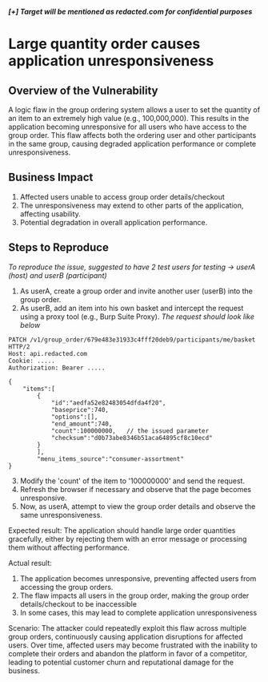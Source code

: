 ***[+] Target will be mentioned as redacted.com for confidential purposes***

# Large quantity order causes application unresponsiveness

## Overview of the Vulnerability
A logic flaw in the group ordering system allows a user to set the quantity of an item to an extremely high value (e.g., 100,000,000). This results in the application becoming unresponsive for all users who have access to the group order. This flaw affects both the ordering user and other participants in the same group, causing degraded application performance or complete unresponsiveness.

## Business Impact
1. Affected users unable to access group order details/checkout
2. The unresponsiveness may extend to other parts of the application, affecting usability.
3. Potential degradation in overall application performance.

## Steps to Reproduce
*To reproduce the issue, suggested to have 2 test users for testing -> userA (host) and userB (participant)*

1. As userA, create a group order and invite another user (userB) into the group order.
2. As userB, add an item into his own basket and intercept the request using a proxy tool (e.g., Burp Suite Proxy).
*The request should look like below*
```
PATCH /v1/group_order/679e483e31933c4fff20deb9/participants/me/basket HTTP/2
Host: api.redacted.com
Cookie: .....
Authorization: Bearer .....

{
	"items":[
		{
			"id":"aedfa52e82483054dfda4f20",
			"baseprice":740,
			"options":[],
			"end_amount":740,
			"count":100000000,   // the issued parameter
			"checksum":"d0b73abe8346b51aca64895cf8c10ecd"
		}
		],
		"menu_items_source":"consumer-assortment"
}
```
3. Modify the 'count' of the item to '100000000' and send the request.
4. Refresh the browser if necessary and observe that the page becomes unresponsive.
5. Now, as userA, attempt to view the group order details and observe the same unresponsiveness.

Expected result: The application should handle large order quantities gracefully, either by rejecting them with an error message or processing them without affecting performance.

Actual result:
1. The application becomes unresponsive, preventing affected users from accessing the group orders.
2. The flaw impacts all users in the group order, making the group order details/checkout to be inaccessible
3. In some cases, this may lead to complete application unresponsiveness

Scenario: The attacker could repeatedly exploit this flaw across multiple group orders, continuously causing application disruptions for affected users. Over time, affected users may become frustrated with the inability to complete their orders and abandon the platform in favor of a competitor, leading to potential customer churn and reputational damage for the business.
